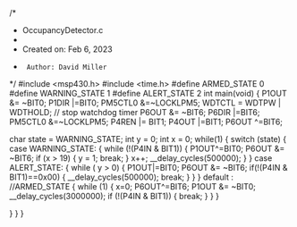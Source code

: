 /*
 * OccupancyDetector.c
 *
 *  Created on: Feb 6, 2023
 *      Author: David Miller
 */
#include <msp430.h>
#include <time.h>
#define ARMED_STATE 0
#define WARNING_STATE 1
#define ALERT_STATE 2
int main(void)
{
        P1OUT &= ~BIT0;
        P1DIR |=BIT0;
        PM5CTL0 &=~LOCKLPM5;
        WDTCTL = WDTPW | WDTHOLD;   // stop watchdog timer
        P6OUT &= ~BIT6;
        P6DIR |=BIT6;
        PM5CTL0 &=~LOCKLPM5;
        P4REN |= BIT1;
        P4OUT |=BIT1;
        P6OUT ^=BIT6;

char state = WARNING_STATE;
int y = 0;
int x = 0;
while(1)
{
  switch (state) {
    case WARNING_STATE:
    {
        while (!(P4IN & BIT1))
        {
            P1OUT^=BIT0;
            P6OUT &= ~BIT6;
                if (x > 19)
                {
                y = 1;
                break;
                }
            x++;
            __delay_cycles(500000);
        }
    }
    case ALERT_STATE:
    {
        while ( y > 0)
            {
            P1OUT|=BIT0;
            P6OUT &= ~BIT6;
                   if(!(P4IN & BIT1)==0x00)
                    {
                    __delay_cycles(500000);
                    break;
                    }
            }
    }
    default : //ARMED_STATE
    {
        while (1)
            {
            x=0;
            P6OUT^=BIT6;
            P1OUT &= ~BIT0;
            __delay_cycles(3000000);
                if (!(P4IN & BIT1))
                    {
            break;
        }
  }
  }

}
}
}
